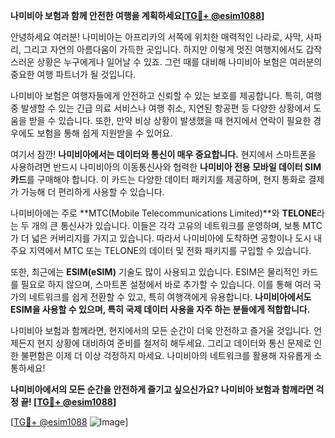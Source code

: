 **나미비아 보험과 함께 안전한 여행을 계획하세요[[TG💪+ @esim1088](https://t.me/s/esim1088)]**

안녕하세요 여러분! 나미비아는 아프리카의 서쪽에 위치한 매력적인 나라로, 사막, 사파리, 그리고 자연의 아름다움이 가득한 곳입니다. 하지만 이렇게 멋진 여행지에서도 갑작스러운 상황은 누구에게나 일어날 수 있죠. 그런 때를 대비해 나미비아 보험은 여러분의 중요한 여행 파트너가 될 것입니다.

나미비아 보험은 여행자들에게 안전하고 신뢰할 수 있는 보호를 제공합니다. 특히, 여행 중 발생할 수 있는 긴급 의료 서비스나 여행 취소, 지연된 항공편 등 다양한 상황에서 도움을 받을 수 있습니다. 또한, 만약 비상 상황이 발생했을 때 현지에서 연락이 필요한 경우에도 보험을 통해 쉽게 지원받을 수 있어요.

여기서 잠깐! **나미비아에서는 데이터와 통신이 매우 중요합니다.** 현지에서 스마트폰을 사용하려면 반드시 나미비아의 이동통신사와 협력한 **나미비아 전용 모바일 데이터 SIM 카드**를 구매해야 합니다. 이 카드는 다양한 데이터 패키지를 제공하며, 현지 통화로 결제가 가능해 더 편리하게 사용할 수 있습니다.

나미비아에는 주로 **MTC(Mobile Telecommunications Limited)**와 **TELONE**라는 두 개의 큰 통신사가 있습니다. 이들은 각각 고유의 네트워크를 운영하며, 보통 MTC가 더 넓은 커버리지를 가지고 있습니다. 따라서 나미비아에 도착하면 공항이나 도시 내 주요 지역에서 MTC 또는 TELONE의 데이터 및 전화 패키지를 구입할 수 있습니다.

또한, 최근에는 **ESIM(eSIM)** 기술도 많이 사용되고 있습니다. ESIM은 물리적인 카드를 필요로 하지 않으며, 스마트폰 설정에서 바로 추가할 수 있습니다. 이를 통해 여러 국가의 네트워크를 쉽게 전환할 수 있고, 특히 여행객에게 유용합니다. **나미비아에서도 ESIM을 사용할 수 있으며, 특히 국제 데이터 사용을 자주 하는 분들에게 적합합니다.**

나미비아 보험과 함께라면, 현지에서의 모든 순간이 더욱 안전하고 즐거울 것입니다. 언제든지 현지 상황에 대비하여 준비를 철저히 해두세요. 그리고 데이터와 통신 문제로 인한 불편함은 이제 더 이상 걱정하지 마세요. 나미비아의 네트워크를 활용해 자유롭게 소통하세요!

**나미비아에서의 모든 순간을 안전하게 즐기고 싶으신가요? 나미비아 보험과 함께라면 걱정 끝! [[TG💪+ @esim1088](https://t.me/s/esim1088)]**

[[TG💪+ @esim1088](https://t.me/s/esim1088) ![Image](https://i.postimg.cc/Y0z9fWf4/image.png)]